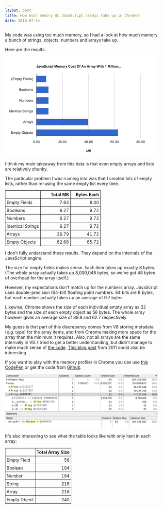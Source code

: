 ```yaml
---
layout: post
title: How much memory do JavaScript arrays take up in Chrome?
date: 2016-07-24
---
```


My code was using too much memory, so I had a look at how much memory a bunch of strings, objects, numbers and arrays take up.

Here are the results:

![Memory taken up by different arrays](/img/blog/javascript-memory/array-memory-chart.png)

I think my main takeaway from this data is that even empty arrays and lists are relatively chunky.

The particular problem I was running into was that I created lots of empty lists, rather than re-using the same empty list every time.

<style>
    .js-memory-post-table td, .js-memory-post-table th{
        min-width: 90px;
        text-align: right;
        padding: 4px;
        border: 1px solid black;
    }
    .js-memory-post-table td:first-child{
        text-align: left;
    }
    .js-memory-post-table {
        border-collapse: collapse;
    }
</style>
<table class="js-memory-post-table">
    <thead>
        <tr>
            <th></th>
            <th>Total MB</th>
            <th>Bytes Each</th>
        </tr>
    </thead>
    <tbody>
        <tr>
            <td>Empty Fields</td>
            <td>7.63</td>
            <td>8.00</td>
        </tr>
        <tr>
            <td>Booleans</td>
            <td>9.27</td>
            <td>9.72</td>
        </tr>
        <tr>
            <td>Numbers</td>
            <td>9.27</td>
            <td>9.72</td>
        </tr>
        <tr>
            <td>Identical Strings</td>
            <td>9.27</td>
            <td>9.72</td>
        </tr>
        <tr>
            <td>Arrays</td>
            <td>39.79</td>
            <td>41.72</td>
        </tr>
        <tr>
            <td>Empty Objects</td>
            <td>62.68</td>
            <td>65.72</td>
        </tr>
    </tbody>
</table>

I don't fully understand these results. They depend on the internals of the JavaScript engine.

The size for empty fields makes sense. Each item takes up exactly 8 bytes. (The whole array actually takes up 8,000,048 bytes, so we've got 48 bytes of overhead for the array itself.)

However, my expectations don't match up for the numbers array. JavaScript uses double-precision (64-bit) floating point numbers. 64 bits are 8 bytes, but each number actually takes up an average of 9.7 bytes.

Likewise, Chrome shows the size of each individual empty array as 32 bytes and the size of each empty object as 56 bytes. The whole array however gives an average size of 39.8 and 62.7 respectively.

My guess is that part of this discrepancy comes from V8 storing metadata (e.g. type) for the array items, and from Chrome making more space for the array than the minimum it requires. Also, not all arrays are the same internally in V8. I tried to get a better understanding, but didn't manage to make much sense of [the code](https://cs.chromium.org/chromium/src/v8/src/objects.h?type=cs&q=jsarra&sq=package:chromium&l=10334). [This blog post](https://wingolog.org/archives/2011/05/18/value-representation-in-javascript-implementations) from 2011 could also be interesting.

If you want to play with the memory profiler in Chrome you can use [this CodePen](http://codepen.io/anon/pen/AXaoGr) or get the code from [Github](https://github.com/mattzeunert/javascript-array-memory-consumption).

![Memory profiler in Chrome](/img/blog/javascript-memory/memory-profiler.png)

It's also interesting to see what the table looks like with only item in each array:

<table class="js-memory-post-table">
    <thead>
        <tr>
            <th></th>
            <th>Total Array Size</th>
        </tr>
    </thead>
    <tbody>
        <tr>
            <td>Empty Field</td>
            <td>56</td>
        </tr>
        <tr>
            <td>Boolean</td>
            <td>184</td>
        </tr>
        <tr>
            <td>Number</td>
            <td>184</td>
        </tr>
        <tr>
            <td>String</td>
            <td>216</td>
        </tr>
        <tr>
            <td>Array</td>
            <td>216</td>
        </tr>
        <tr>
            <td>Empty Object</td>
            <td>240</td>
        </tr>
    </tbody>
</table>
